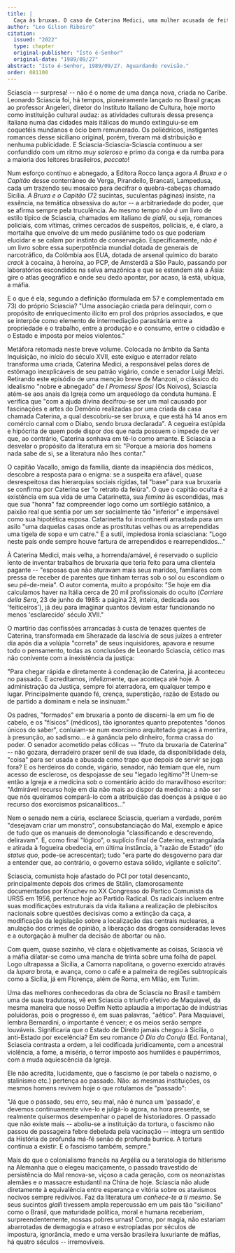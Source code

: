 ```yaml
---
title: |
  Caça às bruxas. O caso de Caterina Medici, uma mulher acusada de feitiçaria no século XVII - resenha do livro A Bruxa e o Capitão de Leonardo Sciascia
author: "Leo Gilson Ribeiro"
citation:
  issued: "2022"
  type: chapter
  original-publisher: "Isto é-Senhor"
  original-date: "1989/09/27"
abstract: "Isto é-Senhor, 1989/09/27. Aguardando revisão."
order: 081100
---
```


Sciascia -- surpresa! -- não é o nome de uma dança nova, criada no Caribe. Leonardo Sciascia foi, há tempos, pioneiramente lançado no Brasil graças ao professor Angeleri, diretor do Instituto Italiano de Cultura, hoje morto como instituição cultural audaz: as atividades culturais dessa presença italiana numa das cidades mais itálicas do mundo extinguiu-se em coquetéis mundanos e ócio bem remunerado. Os poliédricos, instigantes romances desse siciliano original, porém, tiveram má distribuição e nenhuma publicidade. E Sciascia-Sciascia-Sciascia continuou a ser confundido com um ritmo *muy saleroso* e primo da conga e da rumba para a maioria dos leitores brasileiros, *peccato*!

Num esforço contínuo e abnegado, a Editora Rocco lança agora *A Bruxa e o Capitão* desse conterrâneo de Verga, Pirandello, Brancati, Lampedusa, cada um trazendo seu mosaico para decifrar o quebra-cabeças chamado Sicília. *A Bruxa e o Capitão* (72 sucintas, suculentas páginas) insiste, na essência, na temática obsessiva do autor -- a arbitrariedade do poder, que se afirma sempre pela truculência. Ao mesmo tempo *não é* um livro de estilo típico de Sciascia, chamados em italiano de *gialli*, ou seja, romances policiais, com vítimas, crimes cercados de suspeitos, policiais, e, é claro, a mortalha que envolve de um medo pusilânime todo os que poderiam elucidar e se calam por instinto de conservação. Especificamente, *não é* um livro sobre essa superpotência mundial dotada de generais de narcotráfico, da Colômbia aos EUA, dotada de arsenal químico do barato *crack* à cocaína, à heroína, ao PCP, de Amsterdã a São Paulo, passando por laboratórios escondidos na selva amazônica e que se estendem até a Ásia: gire o atlas geográfico e onde seu dedo apontar, por acaso, lá está, ubíqua, a máfia.

E o que é ela, segundo a definição (formulada em 57 e complementada em 73) do próprio Sciascia? "Uma associação criada para delinquir, com o propósito de enriquecimento ilícito em prol dos próprios associados, e que se interpõe como elemento de intermediação parasitária entre a propriedade e o trabalho, entre a produção e o consumo, entre o cidadão e o Estado e imposta por meios violentos."

Metáfora retomada neste breve volume. Colocada no âmbito da Santa Inquisição, no início do século XVII, este exíguo e aterrador relato transforma uma criada, Caterina Medici, a responsável pelas dores de estômago inexplicáveis de seu patrão vigário, conde e senador Luigi Melzi. Retirando este episódio de uma menção breve de Manzoni, o clássico do idealismo "nobre e abnegado" de *I Promessi Sposi* (Os Noivos), Sciascia atém-se aos anais da Igreja como um arqueólogo da conduta humana. E verifica que "com a ajuda divina decifrou-se ser um mal causado por fascinações e artes do Demônio realizadas por uma criada da casa chamada Caterina, a qual descobriu-se ser bruxa, e que está há 14 anos em comércio carnal com o Diabo, sendo bruxa declarada". A cegueira estúpida e hipócrita de quem pode dispor dos que nada possuem o impede de ver que, ao contrário, Caterina sonhava em tê-lo como amante. E Sciascia a desvelar o propósito da literatura em si: "Porque a maioria dos homens nada sabe de si, se a literatura não lhes contar."

O capitão Vacallo, amigo da família, diante da insapiência dos médicos, descobre a resposta para o enigma: se a suspeita era afável, quase desrespeitosa das hierarquias sociais rígidas, tal "base" para sua bruxaria se confirma por Caterina ser "o retrato da feiúra". O que o capitão oculta é a existência em sua vida de uma Catarinetta, sua *femina* às escondidas, mas que sua "honra" faz compreender logo como um sortilégio satânico, a paixão real que sentia por um ser socialmente tão "inferior" e impensável como sua hipotética esposa. Catarinetta foi incontinenti arrastada para um asilo "uma daquelas casas onde as prostitutas velhas ou as arrependidas uma tigela de sopa e um catre." E a sutil, impiedosa ironia sciasciana: "Logo neste país onde sempre houve fartura de arrependidos e rearrependidos..."

À Caterina Medici, mais velha, a horrenda/amável, é reservado o suplício lento de inventar trabalhos de bruxaria que teria feito para uma clientela pagante -- "esposas que não aturavam mais seus maridos, familiares com pressa de receber de parentes que tinham terras sob o sol ou escondiam o seu pé-de-meia". O autor comenta, muito a propósito: "Se hoje em dia calculamos haver na Itália cerca de 20 mil profissionais do oculto (*Corriere della Sera*, 23 de junho de 1985: a página 23, inteira, dedicada aos 'feiticeiros'), já deu para imaginar quantos deviam estar funcionando no menos 'esclarecido' século XVII."

O martírio das confissões arrancadas à custa de tenazes quentes de Caterina, transformada em Sherazade da lascívia de seus juízes a entreter dia após dia a volúpia "correta" de seus inquisidores, apavora e resume todo o pensamento, todas as conclusões de Leonardo Sciascia, cético mas não conivente com a inexistência da justiça:

"Para chegar rápida e diretamente à condenação de Caterina, já aconteceu no passado. E acreditamos, infelizmente, que aconteça até hoje. A administração da Justiça, sempre foi aterradora, em qualquer tempo e lugar. Principalmente quando fé, crença, superstição, razão de Estado ou de partido a dominam e nela se insinuam."

Os padres, "formados" em bruxaria a ponto de discerni-la em um fio de cabelo, e os "físicos" (médicos), tão ignorantes quanto prepotentes "donos únicos do saber", conluiam-se num exorcismo arquitetado graças à mentira, à presunção, ao sadismo... e à ganância pelo dinheiro, forma crassa do poder. O senador acometido pelas cólicas -- "fruto da bruxaria de Caterina" -- não gozara, derradeiro prazer senil de sua idade, da disponibilidade dela, "coisa" para ser usada e abusada como trapo que depois de servir se joga fora? E os herdeiros do conde, vigário, senador, não temiam que ele, num acesso de esclerose, os despojasse de seu "legado legítimo"?! Unem-se então a Igreja e a medicina sob o comentário ácido do maravilhoso escritor: "Admirável recurso hoje em dia não mais ao dispor da medicina: a não ser que nós queiramos compará-lo com a atribuição das doenças à psique e ao recurso dos exorcismos psicanalíticos..."

Nem o senado nem a cúria, esclarece Sciascia, queriam a verdade, porém "desejavam criar um monstro", consubstanciação do Mal, exemplo e ápice de tudo que os manuais de demonologia "classificando e descrevendo, deliravam". E, como final "lógico", o suplício final de Caterina, estrangulada e atirada à fogueira obedecia, em última instância, à "razão de Estado" (do *status quo*, pode-se acrescentar); tudo "era parte do desgoverno para dar a entender que, ao contrário, o governo estava sólido, vigilante e solícito".

Sciascia, comunista hoje afastado do PCI por total desencanto, principalmente depois dos crimes de Stálin, clamorosamente documentados por Kruchev no XX Congresso do Partico Comunista da URSS em 1956, pertence hoje ao Partido Radical. Os radicais incluem entre suas modificações estruturais da vida italiana a realização de plebiscitos nacionais sobre questões decisivas como a extinção da caça, a modificação da legislação sobre a localização das centrais nucleares, a anulação dos crimes de opinião, a liberação das drogas consideradas leves e a outorgação à mulher da decisão de abortar ou não.

Com quem, quase sozinho, vê clara e objetivamente as coisas, Sciascia vê a máfia dilatar-se como uma mancha de trinta sobre uma folha de papel. Logo ultrapassa a Sicília, a Camorra napolitana, o governo exercido através da *lupara* brota, e avança, como o café e a palmeira de regiões subtropicais como a Sicília, já em Florença, além de Roma, em Milão, em Turim.

Uma das melhores conhecedoras da obra de Sciascia no Brasil e também uma de suas tradutoras, vê em Sciascia o triunfo efetivo de Maquiavel, da mesma maneira que nosso Delfim Netto aplaudia a importação de indústrias poluidoras, pois o progresso é, em suas palavras, "aético". Para Maquiavel, lembra Bernardini, o importante é vencer; e os meios serão sempre louváveis. Significaria que o Estado de Direito jamais chegou à Sicília, o anti-Estado por excelência? Em seu romance *O Dia da Coruja* (Ed. Fontana), Sciascia contrasta a ordem, a lei codificada juridicamente, com a ancestral violência, a fome, a miséria, o terror imposto aos humildes e paupérrimos, com a muda aquiescência da Igreja.

Ele não acredita, lucidamente, que o fascismo (e por tabela o nazismo, o stalinismo etc.) pertença ao passado. Não: as mesmas instituições, os mesmos homens revivem hoje o que rotulamos de "passado":

"Já que o passado, seu erro, seu mal, não é nunca um 'passado', e devemos continuamente vive-lo e julgá-lo agora, na hora presente, se realmente quisermos desempenhar o papel de historiadores. O passado que não existe mais -- aboliu-se a instituição da tortura, o fascismo não passou de passageira febre debelada pela vacinação -- integra um sentido da História de profunda má-fé senão de profunda burrice. A tortura continua a existir. E o fascismo também, sempre."

Mais do que o colonialismo francês na Argélia ou a teratologia do hitlerismo na Alemanha que o elegeu maciçamente, o passado travestido de persistência do Mal renova-se, viçoso a cada geração, com os neonazistas alemães e o massacre estudantil na China de hoje. Sciascia não alude diretamente à equivalência entre esperança e vitória sobre os atavismos nocivos sempre redivivos. Faz da literatura um *conhece-te a ti mesmo*. Se seus sucintos *gialli* tivessem ampla repercussão em um país tão "siciliano" como o Brasil, que maturidade política, moral e humana receberiam, surpreendentemente, nossas pobres urnas! Como, por magia, não estariam abarrotadas de demagogia e atraso e estropiadas por séculos de impostura, ignorância, medo e uma versão brasileira luxuriante de máfias, há quatro séculos -- irremovíveis.


